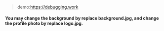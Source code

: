 >  demo:https://debugging.work
#### You may change the background by replace background.jpg, and change the profile photo by replace logo.jpg.

